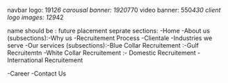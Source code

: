 navbar logo: 191*26
carousal banner: 1920*770
video banner: 550*430
client logo images: 129*42


name should be : future placement
seprate sections: 
-Home
-About us (subsections):-Why us
                       -Recruitement Process
                       -Clientale
-Industries we serve
-Our services (subsections):-Blue Collar Recruitement :-Gulf Recruitemtn
                            -White Collar Recruitement :- Domestic Recruitement
                                                        -International Recruitement

-Career
-Contact Us




